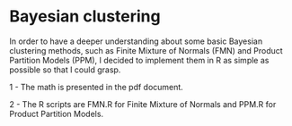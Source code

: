 # Bayesian clustering
In order to have a deeper understanding about some basic Bayesian clustering methods, such as Finite Mixture of Normals (FMN) and Product Partition Models (PPM), I decided to implement them in R as simple as possible so that I could grasp.

1 - The math is presented in the pdf document.

2 - The R scripts are FMN.R for Finite Mixture of Normals and PPM.R for Product Partition Models.
